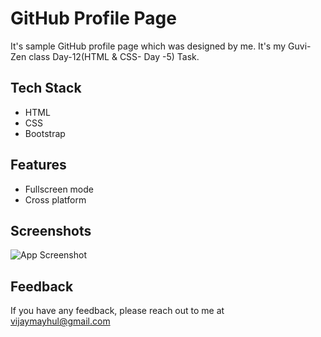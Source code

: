 
# GitHub Profile Page

It's sample GitHub profile page which was designed by me. It's my Guvi-Zen class Day-12(HTML & CSS- Day -5) Task.

## Tech Stack

- HTML
- CSS
- Bootstrap


## Features

- Fullscreen mode
- Cross platform


## Screenshots

![App Screenshot](https://via.placeholder.com/468x300?text=App+Screenshot+Here)


## Feedback

If you have any feedback, please reach out to me at vijaymayhul@gmail.com

